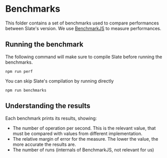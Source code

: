 # Benchmarks

This folder contains a set of benchmarks used to compare performances between Slate's version. We use [BenchmarkJS](https://benchmarkjs.com/) to measure performances.

## Running the benchmark

The following command will make sure to compile Slate before running the benchmarks.

```
npm run perf
```

You can skip Slate's compilation by running directly

```
npm run benchmarks
```

## Understanding the results

Each benchmark prints its results, showing:
* The number of operation per second. This is the relevant value, that must be compared with values from different implementation.
* The relative margin of error for the measure. The lower the value, the more accurate the results are.
* The number of runs (internals of BenchmarkJS, not relevant for us)

